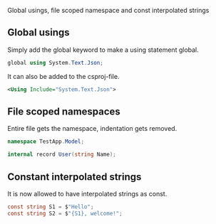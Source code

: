 Global usings, file scoped namespace and const interpolated strings


## Global usings

Simply add the global keyword to make a using statement global.

```cs
global using System.Text.Json;
```

It can also be added to the csproj-file.

```xml
<Using Include="System.Text.Json">
```

## File scoped namespaces

Entire file gets the namespace, indentation gets removed.

```cs
namespace TestApp.Model;

internal record User(string Name);
```

## Constant interpolated strings

It is now allowed to have interpolated strings as const.

```cs
const string S1 = $"Hello";
const string S2 = $"{S1}, welcome!";
```